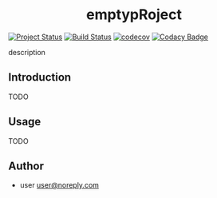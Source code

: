 <h1 align="center"> emptypRoject </h1>

[![Project Status](http://www.repostatus.org/badges/latest/active.svg)](http://www.repostatus.org/#active)
[![Build Status](https://travis-ci.org/githubuser/emptypRoject.svg?branch=master)](https://travis-ci.org/githubuser/emptypRoject)
[![codecov](https://codecov.io/gh/githubuser/emptypRoject/branch/master/graph/badge.svg)](https://codecov.io/gh/githubuser/emptypRoject)
[![Codacy Badge]()]()

description

## Introduction

TODO

## Usage

TODO

## Author

* user <a href="mailto:user@noreply.com">user@noreply.com</a>
